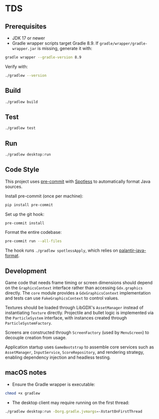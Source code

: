# TDS

## Prerequisites
- JDK 17 or newer
- Gradle wrapper scripts target Gradle 8.9. If `gradle/wrapper/gradle-wrapper.jar` is missing, generate it with:

```bash
gradle wrapper --gradle-version 8.9
```

Verify with:

```bash
./gradlew --version
```

## Build
```bash
./gradlew build
```

## Test
```bash
./gradlew test
```

## Run
```bash
./gradlew desktop:run
```

## Code Style
This project uses [pre-commit](https://pre-commit.com/) with
[Spotless](https://github.com/diffplug/spotless) to automatically format Java
sources.


Install pre-commit (once per machine):

```bash
pip install pre-commit
```

Set up the git hook:

```bash
pre-commit install
```

Format the entire codebase:

```bash
pre-commit run --all-files
```

The hook runs `./gradlew spotlessApply`, which relies on
[palantir-java-format](https://github.com/palantir/palantir-java-format).

## Development
Game code that needs frame timing or screen dimensions should depend on the `GraphicsContext` interface rather than accessing `Gdx.graphics` directly. The `core` module provides a `GdxGraphicsContext` implementation and tests can use `FakeGraphicsContext` to control values.

Textures should be loaded through LibGDX's `AssetManager` instead of instantiating `Texture` directly. Projectile and bullet logic is implemented via the `ParticleSystem` interface, with instances created through `ParticleSystemFactory`.

Screens are constructed through `ScreenFactory` (used by `MenuScreen`) to decouple creation from usage.

Application startup uses `GameBootstrap` to assemble core services such as `AssetManager`, `InputService`, `ScoreRepository`, and rendering strategy, enabling dependency injection and headless testing.

## macOS notes
- Ensure the Gradle wrapper is executable:

```bash
chmod +x gradlew
```

- The desktop client may require running on the first thread:

```bash
./gradlew desktop:run -Dorg.gradle.jvmargs=-XstartOnFirstThread
```
